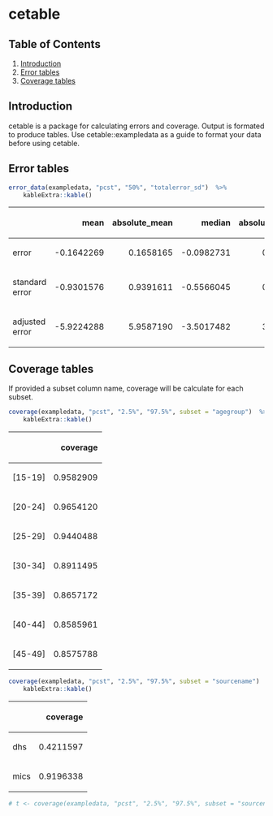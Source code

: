 cetable
================

## Table of Contents

1.  [Introduction](#intro)
2.  [Error tables](#2)
3.  [Coverage tables](#3)

## <a name="intro"></a>

## Introduction

cetable is a package for calculating errors and coverage. Output is
formated to produce tables. Use cetable::exampledata as a guide to
format your data before using cetable.

## <a name="2"></a>

## Error tables

``` r
error_data(exampledata, "pcst", "50%", "totalerror_sd")  %>%
    kableExtra::kable()
```

<table>

<thead>

<tr>

<th style="text-align:left;">

</th>

<th style="text-align:right;">

mean

</th>

<th style="text-align:right;">

absolute\_mean

</th>

<th style="text-align:right;">

median

</th>

<th style="text-align:right;">

absolute\_median

</th>

</tr>

</thead>

<tbody>

<tr>

<td style="text-align:left;">

error

</td>

<td style="text-align:right;">

\-0.1642269

</td>

<td style="text-align:right;">

0.1658165

</td>

<td style="text-align:right;">

\-0.0982731

</td>

<td style="text-align:right;">

0.0986953

</td>

</tr>

<tr>

<td style="text-align:left;">

standard error

</td>

<td style="text-align:right;">

\-0.9301576

</td>

<td style="text-align:right;">

0.9391611

</td>

<td style="text-align:right;">

\-0.5566045

</td>

<td style="text-align:right;">

0.5589960

</td>

</tr>

<tr>

<td style="text-align:left;">

adjusted error

</td>

<td style="text-align:right;">

\-5.9224288

</td>

<td style="text-align:right;">

5.9587190

</td>

<td style="text-align:right;">

\-3.5017482

</td>

<td style="text-align:right;">

3.5017482

</td>

</tr>

</tbody>

</table>

## <a name="3"></a>

## Coverage tables

If provided a subset column name, coverage will be calculate for each
subset.

``` r
coverage(exampledata, "pcst", "2.5%", "97.5%", subset = "agegroup")  %>%
    kableExtra::kable()
```

<table>

<thead>

<tr>

<th style="text-align:left;">

</th>

<th style="text-align:right;">

coverage

</th>

</tr>

</thead>

<tbody>

<tr>

<td style="text-align:left;">

\[15-19\]

</td>

<td style="text-align:right;">

0.9582909

</td>

</tr>

<tr>

<td style="text-align:left;">

\[20-24\]

</td>

<td style="text-align:right;">

0.9654120

</td>

</tr>

<tr>

<td style="text-align:left;">

\[25-29\]

</td>

<td style="text-align:right;">

0.9440488

</td>

</tr>

<tr>

<td style="text-align:left;">

\[30-34\]

</td>

<td style="text-align:right;">

0.8911495

</td>

</tr>

<tr>

<td style="text-align:left;">

\[35-39\]

</td>

<td style="text-align:right;">

0.8657172

</td>

</tr>

<tr>

<td style="text-align:left;">

\[40-44\]

</td>

<td style="text-align:right;">

0.8585961

</td>

</tr>

<tr>

<td style="text-align:left;">

\[45-49\]

</td>

<td style="text-align:right;">

0.8575788

</td>

</tr>

</tbody>

</table>

``` r
coverage(exampledata, "pcst", "2.5%", "97.5%", subset = "sourcename")  %>%
    kableExtra::kable()
```

<table>

<thead>

<tr>

<th style="text-align:left;">

</th>

<th style="text-align:right;">

coverage

</th>

</tr>

</thead>

<tbody>

<tr>

<td style="text-align:left;">

dhs

</td>

<td style="text-align:right;">

0.4211597

</td>

</tr>

<tr>

<td style="text-align:left;">

mics

</td>

<td style="text-align:right;">

0.9196338

</td>

</tr>

</tbody>

</table>

``` r
# t <- coverage(exampledata, "pcst", "2.5%", "97.5%", subset = "sourcename")
```
